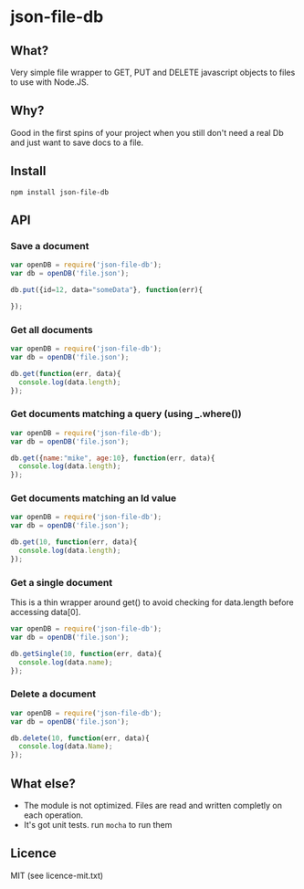 json-file-db
=======

What?
------
Very simple file wrapper to GET, PUT and DELETE javascript objects to files to use with Node.JS.

Why?
-------
Good in the first spins of your project when you still don't need a real Db and just want to save docs to a file.

Install
--------
`npm install json-file-db`


API
---


### Save a document

```javascript
var openDB = require('json-file-db');
var db = openDB('file.json');

db.put({id=12, data="someData"}, function(err){

});
```

### Get all documents

```javascript
var openDB = require('json-file-db');
var db = openDB('file.json');

db.get(function(err, data){
  console.log(data.length);
});
```

### Get documents matching a query (using _.where())

```javascript
var openDB = require('json-file-db');
var db = openDB('file.json');

db.get({name:"mike", age:10}, function(err, data){
  console.log(data.length);
});
```

### Get documents matching an Id value

```javascript
var openDB = require('json-file-db');
var db = openDB('file.json');

db.get(10, function(err, data){
  console.log(data.length);
});
```

### Get a single document
This is a thin wrapper around get() to avoid checking for data.length before accessing data[0].

```javascript
var openDB = require('json-file-db');
var db = openDB('file.json');

db.getSingle(10, function(err, data){
  console.log(data.name);
});
```

### Delete a document

```javascript
var openDB = require('json-file-db');
var db = openDB('file.json');

db.delete(10, function(err, data){
  console.log(data.Name);
});
```


What else?
----
- The module is not optimized. Files are read and written completly on each operation.
- It's got unit tests. run `mocha` to run them

Licence
-------
MIT (see licence-mit.txt)




